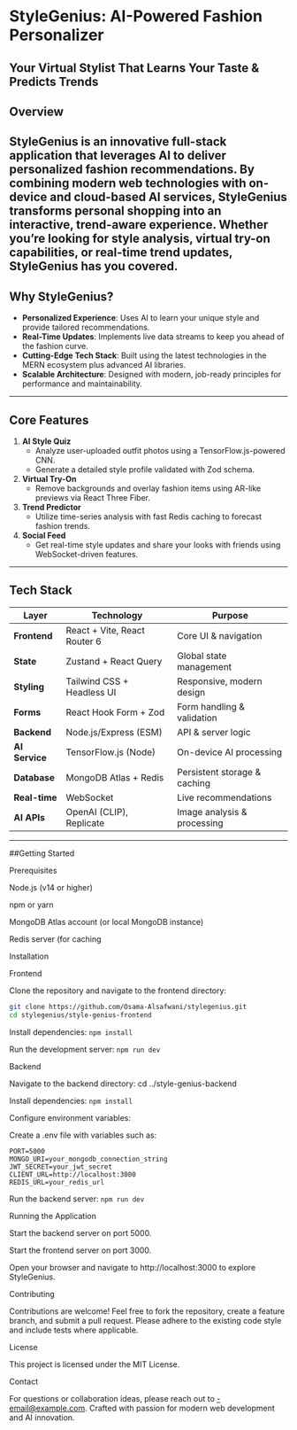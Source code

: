 # StyleGenius: AI-Powered Fashion Personalizer 
**Your Virtual Stylist That Learns Your Taste & Predicts Trends** 
--- 
## Overview 
StyleGenius is an innovative full-stack application that leverages AI to deliver personalized fashion recommendations. 
By combining modern web technologies with on-device and cloud-based AI services, StyleGenius transforms personal shopping into an interactive, trend-aware experience. 
Whether you’re looking for style analysis, virtual try-on capabilities, or real-time trend updates, StyleGenius has you covered. 
--- 
## Why StyleGenius? 
- **Personalized Experience**: Uses AI to learn your unique style and provide tailored recommendations. 
- **Real-Time Updates**: Implements live data streams to keep you ahead of the fashion curve. 
- **Cutting-Edge Tech Stack**: Built using the latest technologies in the MERN ecosystem plus advanced AI libraries. 
- **Scalable Architecture**: Designed with modern, job-ready principles for performance and maintainability. 
--- 
## Core Features 
1. **AI Style Quiz** 
    - Analyze user-uploaded outfit photos using a TensorFlow.js-powered CNN. 
    - Generate a detailed style profile validated with Zod schema. 
2. **Virtual Try-On** 
    - Remove backgrounds and overlay fashion items using AR-like previews via React Three Fiber. 
3. **Trend Predictor** 
    - Utilize time-series analysis with fast Redis caching to forecast fashion trends. 
4. **Social Feed** 
    - Get real-time style updates and share your looks with friends using WebSocket-driven features. 

--- 
## Tech Stack 
| Layer | Technology | Purpose | 
| -------------- | -------------------------------------- | ------------------------------- | 
| **Frontend** | React + Vite, React Router 6 | Core UI & navigation | 
| **State** | Zustand + React Query | Global state management | 
| **Styling** | Tailwind CSS + Headless UI | Responsive, modern design | 
| **Forms** | React Hook Form + Zod | Form handling & validation | 
| **Backend** | Node.js/Express (ESM) | API & server logic | 
| **AI Service** | TensorFlow.js (Node) | On-device AI processing | 
| **Database** | MongoDB Atlas + Redis | Persistent storage & caching | 
| **Real-time** | WebSocket | Live recommendations | 
| **AI APIs** | OpenAI (CLIP), Replicate | Image analysis & processing | 

--- 
##Getting Started

Prerequisites

Node.js (v14 or higher)

npm or yarn

MongoDB Atlas account (or local MongoDB instance)

Redis server (for caching

Installation

Frontend

Clone the repository and navigate to the frontend directory:
```sh
git clone https://github.com/Osama-Alsafwani/stylegenius.git 
cd stylegenius/style-genius-frontend 
```
Install dependencies:
`npm install`

Run the development server:
`npm run dev`

Backend

Navigate to the backend directory:
cd ../style-genius-backend 

Install dependencies:
`npm install`

Configure environment variables:

Create a .env file with variables such as: 
```
PORT=5000
MONGO_URI=your_mongodb_connection_string
JWT_SECRET=your_jwt_secret
CLIENT_URL=http://localhost:3000
REDIS_URL=your_redis_url
```

Run the backend server:
`npm run dev`

Running the Application

Start the backend server on port 5000.

Start the frontend server on port 3000.

Open your browser and navigate to http://localhost:3000 to explore StyleGenius.


Contributing

Contributions are welcome! 
Feel free to fork the repository, create a feature branch, and submit a pull request. 
Please adhere to the existing code style and include tests where applicable.

License

This project is licensed under the MIT License.

Contact

For questions or collaboration ideas, please reach out to -email@example.com.
Crafted with passion for modern web development and AI innovation.
